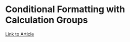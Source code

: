 # Conditional Formatting with Calculation Groups
[Link to Article](https://www.linkedin.com/pulse/conditional-formatting-calculation-groups-%C5%A1t%C4%9Bp%C3%A1n-re%C5%A1l/)